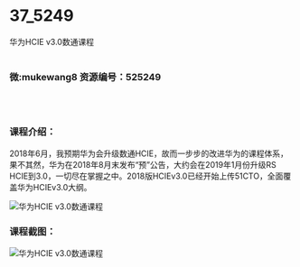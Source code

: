 # 37_5249
华为HCIE v3.0数通课程
<br/></br>
<h3>微:mukewang8 资源编号：525249</h3>
<br/></br>
<h3>课程介绍：</h3>
<p>2018年6月，我预期华为会升级数通<a title="查看与 HCIE 相关的文章" target="_blank">HCIE</a>，故而一步步的改进华为的课程体系，果不其然，华为在2018年8月末发布“预”公告，大约会在2019年1月份升级RS <a title="查看与 HCIE 相关的文章" target="_blank">HCIE</a>到3.0，一切尽在掌握之中。2018版HCIEv3.0已经开始上传51CTO，全面覆盖华为HCIEv3.0大纲。</p>
<p><img src="https://www.ko996.com/wp-content/uploads/img/2019/06/1-45-300x178.png" alt="华为HCIE v3.0数通课程"></p>
<h3>课程截图：</h3>
<p><img src="https://www.ko996.com/wp-content/uploads/img/2019/06/2-47.png" alt="华为HCIE v3.0数通课程"></p>
